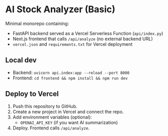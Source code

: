 # AI Stock Analyzer (Basic)

Minimal monorepo containing:
- FastAPI backend served as a Vercel Serverless Function (`api/index.py`)
- Next.js frontend that calls `/api/analyze` (no external backend URL)
- `vercel.json` and `requirements.txt` for Vercel deployment

## Local dev
- Backend: `uvicorn api.index:app --reload --port 8000`
- Frontend: `cd frontend && npm install && npm run dev`

## Deploy to Vercel
1. Push this repository to GitHub.
2. Create a new project in Vercel and connect the repo.
3. Add environment variables (optional):
   - `OPENAI_API_KEY` (if you want AI summarization)
4. Deploy. Frontend calls `/api/analyze`.
